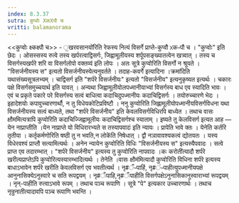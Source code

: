 ```yaml
---
index: 8.3.37
sutra: कुप्वोः XकXपौ च
vritti: balamanorama
---
```


<<कुप्वोः क्ष्कक्ष्पौ च>> - ॒खरवसानयो॑रिति रेफस्य नित्यं विसर्गे प्राप्ते-कुप्वौ ᳵकᳶपौ च । "कुप्वोः" इति छेदः । ओसस्सस्य रुत्वे तस्य खर्परत्वाद्विसर्गः, जिह्वामूलीयस्य शर्पूपसङ्ख्यातत्वेन खत्र्वात् । तस्य च विसर्गस्यखर्परे शरि वा विसर्गलोपो वक्तव्य॑ इति लोपः । अतः सूत्रे कुप्वोरिति विसर्गो न श्रूयते । "विसर्जनीयस्य स" इत्यतो विसर्जनीयस्येत्यनुवर्तते । तदाह-कवर्गे इत्यादिना ।क्रमा॑दिति यथासंख्यसूत्रलभ्यम् । चाद्विसर्ग इति "शर्परे विसर्जनीयः" इत्यतो "विसर्जनीय" इत्यनुकृष्यत इत्यर्थः । चकारः पक्षे विसर्गसमुच्चयार्थ इति यावत् । अन्यथा जिह्वामूलीयोलपध्मानीयाभ्यां विसर्गस्य बाध एव स्यादिति भावः । एवं च प्रकृते पकारे परे विसर्गस्य सत्वं बाधित्वा कदाचिदुपध्मानीयः कदाचिद्विसर्गः । तयोरुच्चारणे भेदः । इहादेशयोः कपावुच्चारणार्थौ, न तु विधेयकोटिप्रविष्टौ । ननु कुप्वोरिति जिह्लामूलीयोपध्मानीयविसर्गविधना यथा विसर्जनीयस्य सत्वं बाध्यते, तथा "शर्परे विसर्जनीय" इति केवलविसर्गविधिरपि बाध्येत । तथाच वासः क्षौममित्यत्रापि कुप्वोरिति कदाचिज्जिह्वामूलीयः कदाचिद्विसर्गश्च स्याताम् । इष्यते तु केलविसर्ग इत्यत आह — येन नाप्राप्तीति ।येन नाप्राप्ते यो विधिरारभ्यते स तस्यापवादः॑ इति न्यायः । प्रापेति भावे क्तः । येनेति कर्तरि तृतीया । कर्तृकर्मणोरिति षष्ठी तु न भवति,न लोके॑ति निषेधात् । द्वौ नञावावश्यकत्वं द्योतयतः । यस्य विधेरवश्यं प्राप्तौ सत्यामित्यर्थः । अनेन न्यायेन कुप्वोरिति विधिः "विसर्जनीयस्य स" इत्यस्यैपवादः । सत्वे प्राप्त एव तदारम्भात् । "शर्परे विसर्जनीय" इत्यस्य तु कुप्वोरिति नापवादः ।कः करोती॑त्यादौ शर्परे खरीत्यप्राप्तेऽपि कुप्वोरित्यस्यारम्भादित्यर्थः । तेनेति ।वासः क्षौम॑मित्यादौ कुप्वोरिति विधिना शर्परे इत्यस्य बाधाऽभावेन शर्परे खरीति केवलविसर्ग एव भवतीत्यर्थ । नृ#ँᳶपाहिं, नृ#ंᳶपाहीत्युपध्मानीयपक्षे आनुनासिक्येऽनुस्वारे च सति रूपद्वयम् । नृ#ँःपाहि,नृ#ँःपाहीति विसर्गपक्षेऽनुनासिकानुस्वाराभ्यां रूपद्वयम् । नृन्-पाहीति रुत्वाऽभावे रूपम् । तथाच पञ्च रूपाणि । सूत्रे "पे" इत्यकार उच्चारणार्थः । तथाच नृन्रुनातीत्यादावपि पञ्च रूपाणि भवन्ति ।